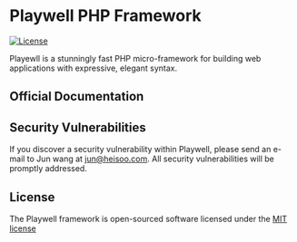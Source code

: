 # Playwell PHP Framework

<!--
[![Build Status](https://travis-ci.org/slimphp/Slim.svg?branch=develop)](https://travis-ci.org/slimphp/Slim)
[![Coverage Status](https://coveralls.io/repos/slimphp/Slim/badge.svg?branch=develop)](https://coveralls.io/r/slimphp/Slim?branch=develop)
[![Total Downloads](https://poser.pugx.org/slim/slim/downloads)](https://packagist.org/packages/slim/slim)
-->
[![License](https://poser.pugx.org/slim/slim/license)](https://packagist.org/packages/slim/slim)

Playewll is a stunningly fast PHP micro-framework for building web applications with expressive, elegant syntax.

## Official Documentation

## Security Vulnerabilities

If you discover a security vulnerability within Playwell, please send an e-mail to Jun wang at jun@heisoo.com. All security vulnerabilities will be promptly addressed.

## License

The Playwell framework is open-sourced software licensed under the [MIT license](http://opensource.org/licenses/MIT)

